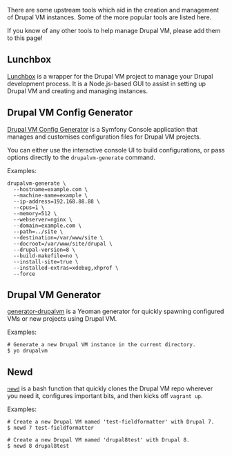 There are some upstream tools which aid in the creation and management of Drupal VM instances. Some of the more popular tools are listed here.

If you know of any other tools to help manage Drupal VM, please add them to this page!

## Lunchbox

[Lunchbox](https://github.com/LunchboxDevTools/lunchbox) is a wrapper for the Drupal VM project to manage your Drupal development process. It is a Node.js-based GUI to assist in setting up Drupal VM and creating and managing instances.

## Drupal VM Config Generator

[Drupal VM Config Generator](https://github.com/opdavies/drupal-vm-config-generator) is a Symfony Console application that manages and customises configuration files for Drupal VM projects.

You can either use the interactive console UI to build configurations, or pass options directly to the `drupalvm-generate` command.

Examples:

```
drupalvm-generate \
  --hostname=example.com \
  --machine-name=example \
  --ip-address=192.168.88.88 \
  --cpus=1 \
  --memory=512 \
  --webserver=nginx \
  --domain=example.com \
  --path=../site \
  --destination=/var/www/site \
  --docroot=/var/www/site/drupal \
  --drupal-version=8 \
  --build-makefile=no \
  --install-site=true \
  --installed-extras=xdebug,xhprof \
  --force
```

## Drupal VM Generator

[generator-drupalvm](https://github.com/kevinquillen/generator-drupalvm) is a Yeoman generator for quickly spawning configured VMs or new projects using Drupal VM.

Examples:

```
# Generate a new Drupal VM instance in the current directory.
$ yo drupalvm
```

## Newd

[`newd`](https://gist.github.com/rgoodie/9966f30b404a4daa59e1) is a bash function that quickly clones the Drupal VM repo wherever you need it, configures important bits, and then kicks off `vagrant up`.

Examples:

```
# Create a new Drupal VM named 'test-fieldformatter' with Drupal 7.
$ newd 7 test-fieldformatter

# Create a new Drupal VM named 'drupal8test' with Drupal 8.
$ newd 8 drupal8test
```
